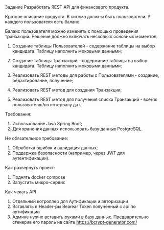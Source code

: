 Задание
Разработать REST API для финансового продукта.


Краткое описание продукта:
В ситема должны быть пользователи. У каждого пользователя есть баланс.

Баланс пользователя можно изменять с помощью проведения транзакций.
Решение должно включать несколько основных моментов:

1. Создание таблицы Пользователей - содержание таблицы на выбор
кандидата. Таблицу наполнить моковыми данными;

2. Создание таблицы Транзакций - содержание таблицы на выбор
кандидата. Таблицу наполнить моковыми данными;

3. Реализовать REST методы для работы с Пользователями - создание,
редактирование, получение;

4. Реализовать REST метод для создания Транзакции;

5. Реализовать REST метод для получения списка Транзакций - все/по
пользователю/по интервалу дат.


Требования:
1. Использование Java Spring Boot;
2. Для хранения данных использовать базу данных PostgreSQL.


Не обязательное требование:
1. Обработка ошибок и валидация данных;
2. Поддержка безопасности (например, через JWT для
аутентификации).



Как развернуть проект:
1. Поднять docker compose
2. Запустить микро-сервис 

Как чекать API
1. Отдельный котроллер для Аутификации и авторизации
2. Вставлять в Header-ры Bearear Token полученный c api по аутификации
3. Админа нужно вставить руками в базу данных. Предварительно сгенерив его пароль на сайте https://bcrypt-generator.com/
